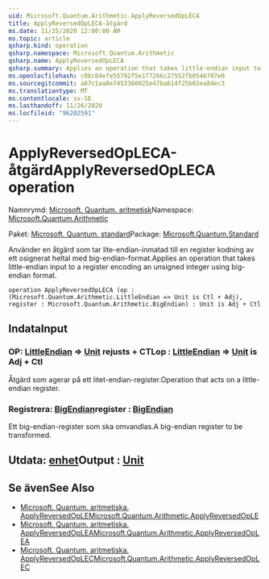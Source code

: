 ```yaml
---
uid: Microsoft.Quantum.Arithmetic.ApplyReversedOpLECA
title: ApplyReversedOpLECA-åtgärd
ms.date: 11/25/2020 12:00:00 AM
ms.topic: article
qsharp.kind: operation
qsharp.namespace: Microsoft.Quantum.Arithmetic
qsharp.name: ApplyReversedOpLECA
qsharp.summary: Applies an operation that takes little-endian input to a register encoding an unsigned integer using big-endian format.
ms.openlocfilehash: c0bc04efe55792f5e177266c27552fb0546707e0
ms.sourcegitcommit: a87c1aa8e7453360025e47ba614f25b02ea84ec3
ms.translationtype: MT
ms.contentlocale: sv-SE
ms.lasthandoff: 11/26/2020
ms.locfileid: "96202591"
---
```

# <a name="applyreversedopleca-operation"></a><span data-ttu-id="7f7f6-102">ApplyReversedOpLECA-åtgärd</span><span class="sxs-lookup"><span data-stu-id="7f7f6-102">ApplyReversedOpLECA operation</span></span>

<span data-ttu-id="7f7f6-103">Namnrymd: [Microsoft. Quantum. aritmetisk](xref:Microsoft.Quantum.Arithmetic)</span><span class="sxs-lookup"><span data-stu-id="7f7f6-103">Namespace: [Microsoft.Quantum.Arithmetic](xref:Microsoft.Quantum.Arithmetic)</span></span>

<span data-ttu-id="7f7f6-104">Paket: [Microsoft. Quantum. standard](https://nuget.org/packages/Microsoft.Quantum.Standard)</span><span class="sxs-lookup"><span data-stu-id="7f7f6-104">Package: [Microsoft.Quantum.Standard](https://nuget.org/packages/Microsoft.Quantum.Standard)</span></span>


<span data-ttu-id="7f7f6-105">Använder en åtgärd som tar lite-endian-inmatad till en register kodning av ett osignerat heltal med big-endian-format.</span><span class="sxs-lookup"><span data-stu-id="7f7f6-105">Applies an operation that takes little-endian input to a register encoding an unsigned integer using big-endian format.</span></span>

```qsharp
operation ApplyReversedOpLECA (op : (Microsoft.Quantum.Arithmetic.LittleEndian => Unit is Ctl + Adj), register : Microsoft.Quantum.Arithmetic.BigEndian) : Unit is Adj + Ctl
```


## <a name="input"></a><span data-ttu-id="7f7f6-106">Indata</span><span class="sxs-lookup"><span data-stu-id="7f7f6-106">Input</span></span>

### <a name="op--littleendian--unit--is-adj--ctl"></a><span data-ttu-id="7f7f6-107">OP: [LittleEndian](xref:Microsoft.Quantum.Arithmetic.LittleEndian) => [Unit](xref:microsoft.quantum.lang-ref.unit)  rejusts + CTL</span><span class="sxs-lookup"><span data-stu-id="7f7f6-107">op : [LittleEndian](xref:Microsoft.Quantum.Arithmetic.LittleEndian) => [Unit](xref:microsoft.quantum.lang-ref.unit)  is Adj + Ctl</span></span>

<span data-ttu-id="7f7f6-108">Åtgärd som agerar på ett litet-endian-register.</span><span class="sxs-lookup"><span data-stu-id="7f7f6-108">Operation that acts on a little-endian register.</span></span>


### <a name="register--bigendian"></a><span data-ttu-id="7f7f6-109">Registrera: [BigEndian](xref:Microsoft.Quantum.Arithmetic.BigEndian)</span><span class="sxs-lookup"><span data-stu-id="7f7f6-109">register : [BigEndian](xref:Microsoft.Quantum.Arithmetic.BigEndian)</span></span>

<span data-ttu-id="7f7f6-110">Ett big-endian-register som ska omvandlas.</span><span class="sxs-lookup"><span data-stu-id="7f7f6-110">A big-endian register to be transformed.</span></span>



## <a name="output--unit"></a><span data-ttu-id="7f7f6-111">Utdata: [enhet](xref:microsoft.quantum.lang-ref.unit)</span><span class="sxs-lookup"><span data-stu-id="7f7f6-111">Output : [Unit](xref:microsoft.quantum.lang-ref.unit)</span></span>



## <a name="see-also"></a><span data-ttu-id="7f7f6-112">Se även</span><span class="sxs-lookup"><span data-stu-id="7f7f6-112">See Also</span></span>

- [<span data-ttu-id="7f7f6-113">Microsoft. Quantum. aritmetiska. ApplyReversedOpLE</span><span class="sxs-lookup"><span data-stu-id="7f7f6-113">Microsoft.Quantum.Arithmetic.ApplyReversedOpLE</span></span>](xref:Microsoft.Quantum.Arithmetic.ApplyReversedOpLE)
- [<span data-ttu-id="7f7f6-114">Microsoft. Quantum. aritmetiska. ApplyReversedOpLEA</span><span class="sxs-lookup"><span data-stu-id="7f7f6-114">Microsoft.Quantum.Arithmetic.ApplyReversedOpLEA</span></span>](xref:Microsoft.Quantum.Arithmetic.ApplyReversedOpLEA)
- [<span data-ttu-id="7f7f6-115">Microsoft. Quantum. aritmetiska. ApplyReversedOpLEC</span><span class="sxs-lookup"><span data-stu-id="7f7f6-115">Microsoft.Quantum.Arithmetic.ApplyReversedOpLEC</span></span>](xref:Microsoft.Quantum.Arithmetic.ApplyReversedOpLEC)